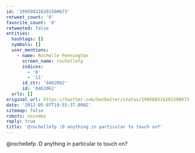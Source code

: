 ```yaml
---
id: '199588316201500673'
retweet_count: '0'
favorite_count: '0'
retweeted: false
entities:
  hashtags: []
  symbols: []
  user_mentions:
    - name: Rochelle Pennington
      screen_name: rochellefp
      indices:
        - '0'
        - '11'
      id_str: '8462062'
      id: '8462062'
  urls: []
original_url: https://twitter.com/benbalter/status/199588316201500673
date: '2012-05-07T19:55:37.000Z'
sitemap: false
robots: noindex
reply: true
title: '@rochellefp :D anything in particular to touch on?'
---
```


@rochellefp :D anything in particular to touch on?